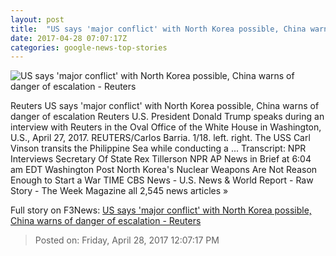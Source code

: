 ```yaml
---
layout: post
title:  "US says 'major conflict' with North Korea possible, China warns of danger of escalation - Reuters"
date: 2017-04-28 07:07:17Z
categories: google-news-top-stories
---
```


![US says 'major conflict' with North Korea possible, China warns of danger of escalation - Reuters](http://s3.reutersmedia.net/resources/r/?m=02&d=20170428&t=2&i=1182425092&w=&fh=545px&fw=&ll=&pl=&sq=&r=LYNXMPED3R09M)

Reuters US says 'major conflict' with North Korea possible, China warns of danger of escalation Reuters U.S. President Donald Trump speaks during an interview with Reuters in the Oval Office of the White House in Washington, U.S., April 27, 2017. REUTERS/Carlos Barria. 1/18. left. right. The USS Carl Vinson transits the Philippine Sea while conducting a ... Transcript: NPR Interviews Secretary Of State Rex Tillerson NPR AP News in Brief at 6:04 am EDT Washington Post North Korea's Nuclear Weapons Are Not Reason Enough to Start a War TIME CBS News - U.S. News & World Report - Raw Story - The Week Magazine all 2,545 news articles »


Full story on F3News: [US says 'major conflict' with North Korea possible, China warns of danger of escalation - Reuters](http://www.f3nws.com/n/ygKUPF)

> Posted on: Friday, April 28, 2017 12:07:17 PM
